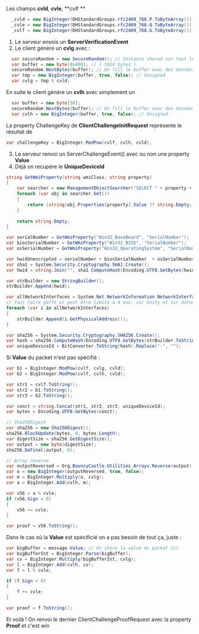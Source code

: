 Les champs **cvld**, **cvle**, **cvlf **

```cs
  _cvld = new BigInteger(DHStandardGroups.rfc2409_768.P.ToByteArray());
  _cvle = new BigInteger(DHStandardGroups.rfc2409_768.Q.ToByteArray());
  _cvlf = new BigInteger(DHStandardGroups.rfc2409_768.G.ToByteArray());
```

1) Le serveur envois un **ServerVerificationEvent**
2) Le client génère un **cvlg** avec :
```cs
  var secureRandom = new SecureRandom(); // Instance shared sur tout les random
  var buffer = new byte[0x400]; // ( 1024 bytes )
  secureRandom.NextBytes(buffer); // On fill le buffer avec des données random
  var tmp = new BigInteger(buffer, true, false); // Unsigned
  var cvlg = tmp % cvld;
```

En suite le client génère un **cvlh** avec simplement un
```cs
  var buffer = new byte[50];
  secureRandom.NextBytes(buffer); // On fill le buffer avec des données random
  var cvlh = new BigInteger(buffer, true, false); // Unsigned
```

La property ChallengeKey de **ClientChallengeInitRequest** représente le résultat de 
```cs
var challengeKey = BigInteger.ModPow(cvlf, cvlh, cvld);
```
3) Le serveur renvoi un ServerChallengeEvent() avec ou non une property **Value**
4) Déjà on recupère le **UniqueDeviceId**
```cs
string GetWmiProperty(string wmiClass, string property)
{
    var searcher = new ManagementObjectSearcher("SELECT " + property + " FROM " + wmiClass);
    foreach (var obj in searcher.Get())
    {
        return (string)obj.Properties[property].Value ?? string.Empty;
    }
    
    return string.Empty;
}

var serialNumber = GetWmiProperty("Win32_BaseBoard", "SerialNumber");
var biosSerialNumber = GetWmiProperty("Win32_BIOS", "SerialNumber");
var osSerialNumber = GetWmiProperty("Win32_OperatingSystem", "SerialNumber");

var hwidUnencrypted = serialNumber + biosSerialNumber  + osSerialNumber;
var sha1 = System.Security.Cryptography.SHA1.Create();
var hwid = string.Join("", sha1.ComputeHash(Encoding.UTF8.GetBytes(hwidUnencrypted)).Select(b => b.ToString("x2")));

var strBuilder = new StringBuilder();
strBuilder.Append(hwid);

var allNetworkInterfaces = System.Net.NetworkInformation.NetworkInterface.GetAllNetworkInterfaces();
// faut faire gaffe et peut être limité a 4 max, sur Unity et sur dotnet 9 j'ai pas le même nombre qui ressort (5 sur Unity et 49 sur dotnet9)
foreach (var i in allNetworkInterfaces) 
{
    strBuilder.Append(i.GetPhysicalAddress());
}

var sha256 = System.Security.Cryptography.SHA256.Create();
var hash = sha256.ComputeHash(Encoding.UTF8.GetBytes(strBuilder.ToString()));
var uniqueDeviceId = BitConverter.ToString(hash).Replace("-", "");
```

Si **Value** du packet n'est pas spécifié : 

```cs
var b1 = BigInteger.ModPow(cvlf, cvlg, cvld);
var b2 = BigInteger.ModPow(cvlf, cvlh, cvld);

var str1 = cvlf.ToString();
var str2 = b1.ToString();
var str3 = b2.ToString();

var conct = string.Concat(str1, str2, str3, uniqueDeviceId);
var bytes = Encoding.UTF8.GetBytes(conct);

// Sha256Digest
var sha256 = new Sha256Digest();
sha256.BlockUpdate(bytes, 0, bytes.Length);
var digestSize = sha256.GetDigestSize();
var output = new byte[digestSize];
sha256.DoFinal(output, 0);

// Array reverse
var outputReversed = Org.BouncyCastle.Utilities.Arrays.Reverse(output);
var o = new BigInteger(outputReversed, true, false);
var m = BigInteger.Multiply(o, cvlg);
var a = BigInteger.Add(cvlh, m);

var v56 = a % cvle;
if (v56.Sign < 0)
{
    v56 += cvle;
}

var proof = v56.ToString();
```

Dans le cas où la **Value** est spécificié on a pas besoin de tout ça, juste :

```cs
var bigBuffer = message.Value; // On store la value du packet ici
var bigBufferInt = BigInteger.Parse(bigBuffer);
var cv = BigInteger.Multiply(bigBufferInt, cvlg);
var l = BigInteger.Add(cvlh, cv);
var f = l % cvle;

if (f.Sign < 0)
{
    f += cvle;
}

var proof = f.ToString();
```

Et voilà ! On renvoi le dernier ClientChallengeProofRequest avec la property **Proof** et c'est win